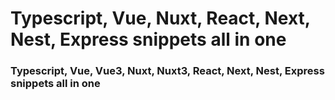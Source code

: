 # Typescript, Vue, Nuxt, React, Next, Nest, Express snippets all in one

### Typescript, Vue, Vue3, Nuxt, Nuxt3, React, Next, Nest, Express snippets all in one
